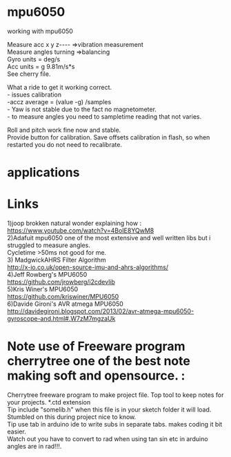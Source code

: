 # mpu6050
working with mpu6050<br />

Measure acc x y z---- =>vibration measurement<br />
Measure angles turning =>balancing<br />
Gyro units = deg/s<br />
Acc units = g  9.81m/s*s<br />
See cherry file.

What a ride to get it working correct.<br />
    - issues calibration <br />
        -accz average = (value -g) /samples <br />
    - Yaw is not stable due to the fact no magnetometer.<br />
    - to measure angles you need to sampletime reading that not varies.

Roll and pitch work fine now and stable.<br /> 
Provide button for calibration.
Save offsets calibration in flash, so when restarted you do not need to recalibrate.

# applications

#  Links
1)joop brokken natural wonder explaining how : https://www.youtube.com/watch?v=4BoIE8YQwM8 <br />
2)Adafuit mpu6050 one of the most extensive and well written libs but i struggled to measure angles.<br />
     Cycletime >50ms not good for me. <br />
3) MadgwickAHRS Filter Algorithm<br />
          http://x-io.co.uk/open-source-imu-and-ahrs-algorithms/<br />
4)Jeff Rowberg's MPU6050<br />
          https://github.com/jrowberg/i2cdevlib<br />
5)Kris Winer's MPU6050<br />
          https://github.com/kriswiner/MPU6050 <br /> 
6)Davide Gironi's AVR atmega MPU6050<br/>
          http://davidegironi.blogspot.com/2013/02/avr-atmega-mpu6050-gyroscope-and.html#.W7zM7mgzaUk  <br />

 # Note use of Freeware program cherrytree one of the best note making soft and opensource. :<br />
Cherrytree freeware program to make project file. Top tool to keep notes for your projects. *.ctd extension<br />
Tip include "somelib.h" when this file is in your sketch folder it will load. Stumbled on this during project nice to know.<br />
Tip use tab in arduino ide to write subs in separate tabs. makes coding it bit easier.<br />
Watch out you have to convert to rad when using tan sin etc in arduino angles are in rad!!!.<br />

